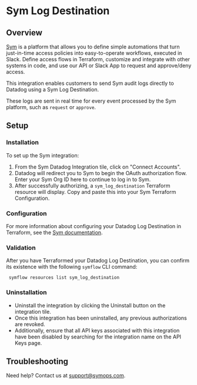 # Sym Log Destination

## Overview

[Sym][1] is a platform that allows you to define simple automations that turn just-in-time access policies into easy-to-operate workflows, executed in Slack. Define access flows in Terraform, customize and integrate with other systems in code, and use our API or Slack App to request and approve/deny access.

This integration enables customers to send Sym audit logs directly to Datadog using a Sym Log Destination. 

These logs are sent in real time for every event processed by the Sym platform, such as `request` or `approve`.

## Setup

### Installation

To set up the Sym integration:
1. From the Sym Datadog Integration tile, click on "Connect Accounts".
2. Datadog will redirect you to Sym to begin the OAuth authorization flow. Enter your Sym Org ID here to continue to log in to Sym.
3. After successfully authorizing, a `sym_log_destination` Terraform resource will display. Copy and paste this into your Sym Terraform Configuration.

### Configuration

For more information about configuring your Datadog Log Destination in Terraform, see the [Sym documentation][3].

### Validation

After you have Terraformed your Datadog Log Destination, you can confirm its existence with the following `symflow` CLI command:
```
 symflow resources list sym_log_destination
```

### Uninstallation

- Uninstall the integration by clicking the Uninstall button on the integration tile.
- Once this integration has been uninstalled, any previous authorizations are revoked.
- Additionally, ensure that all API keys associated with this integration have been disabled by searching for the integration name on the API Keys page.

## Troubleshooting

Need help? Contact us at [support@symops.com][2].

[1]: https://symops.com/
[2]: mailto:support@symops.com
[3]: https://docs.symops.com/docs/datadog
